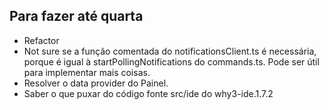 ## Para fazer até quarta
- Refactor
 - Not sure se a função comentada do notificationsClient.ts é necessária,
    porque é igual à startPollingNotifications do commands.ts. Pode ser útil
    para implementar mais coisas.
- Resolver o data provider do Painel.
- Saber o que puxar do código fonte src/ide do why3-ide.1.7.2
